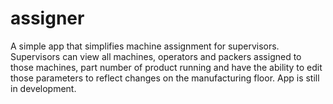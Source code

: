 # assigner
A simple app that simplifies machine assignment for supervisors.
Supervisors can view all machines, operators and packers assigned to those machines, part number of product running and have the ability to edit those parameters to reflect changes on the manufacturing floor.
App is still in development.
